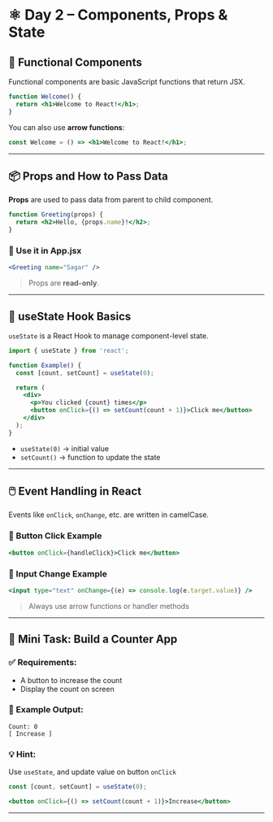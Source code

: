 
# ⚛️ Day 2 – Components, Props & State

## 🔹 Functional Components

Functional components are basic JavaScript functions that return JSX.

```jsx
function Welcome() {
  return <h1>Welcome to React!</h1>;
}
```

You can also use **arrow functions**:

```jsx
const Welcome = () => <h1>Welcome to React!</h1>;
```

---

## 📦 Props and How to Pass Data

**Props** are used to pass data from parent to child component.

```jsx
function Greeting(props) {
  return <h2>Hello, {props.name}!</h2>;
}
```

### 🔹 Use it in App.jsx
```jsx
<Greeting name="Sagar" />
```

> Props are **read-only**.

---

## 🧠 useState Hook Basics

`useState` is a React Hook to manage component-level state.

```jsx
import { useState } from 'react';

function Example() {
  const [count, setCount] = useState(0);

  return (
    <div>
      <p>You clicked {count} times</p>
      <button onClick={() => setCount(count + 1)}>Click me</button>
    </div>
  );
}
```

- `useState(0)` → initial value
- `setCount()` → function to update the state

---

## 🖱️ Event Handling in React

Events like `onClick`, `onChange`, etc. are written in camelCase.

### 🔹 Button Click Example
```jsx
<button onClick={handleClick}>Click me</button>
```

### 🔹 Input Change Example
```jsx
<input type="text" onChange={(e) => console.log(e.target.value)} />
```

> Always use arrow functions or handler methods

---

## 🧩 Mini Task: Build a Counter App

### ✅ Requirements:
- A button to increase the count
- Display the count on screen

### 🧾 Example Output:
```
Count: 0
[ Increase ]
```

### 💡 Hint:
Use `useState`, and update value on button `onClick`

```jsx
const [count, setCount] = useState(0);

<button onClick={() => setCount(count + 1)}>Increase</button>
```

---
